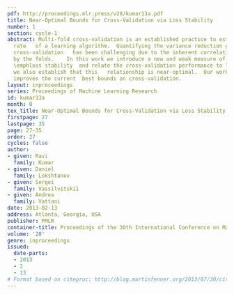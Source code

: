 ```yaml
---
pdf: http://proceedings.mlr.press/v28/kumar13a.pdf
title: Near-Optimal Bounds for Cross-Validation via Loss Stability
number: 1
section: cycle-1
abstract: Multi-fold cross-validation is an established practice to estimate the error
  rate   of a learning algorithm.  Quantifying the variance reduction gains due to
  cross-validation   has been challenging due to the inherent correlations introduced
  by the folds.    In this work we introduce a new and weak measure of stability called
  \emphloss stability  and relate the cross-validation performance to loss stability;
  we also establish that this   relationship is near-optimal.  Our work thus quantitatively
  improves the current  best bounds on cross-validation.
layout: inproceedings
series: Proceedings of Machine Learning Research
id: kumar13a
month: 0
tex_title: Near-Optimal Bounds for Cross-Validation via Loss Stability
firstpage: 27
lastpage: 35
page: 27-35
order: 27
cycles: false
author:
- given: Ravi
  family: Kumar
- given: Daniel
  family: Lokshtanov
- given: Sergei
  family: Vassilvitskii
- given: Andrea
  family: Vattani
date: 2013-02-13
address: Atlanta, Georgia, USA
publisher: PMLR
container-title: Proceedings of the 30th International Conference on Machine Learning
volume: '28'
genre: inproceedings
issued:
  date-parts:
  - 2013
  - 2
  - 13
# Format based on citeproc: http://blog.martinfenner.org/2013/07/30/citeproc-yaml-for-bibliographies/
---
```

